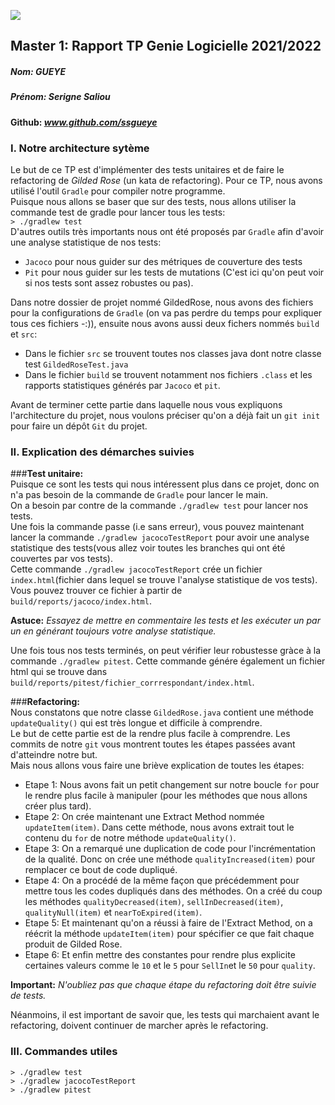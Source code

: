 ![](C:\Users\gueye\OneDrive\Documents\institut-informatique-logo-long.png)
## Master 1: Rapport TP Genie Logicielle 2021/2022
##### Nom: GUEYE
##### Prénom: Serigne Saliou
#### Github: _www.github.com/ssgueye_ 

### I. Notre architecture sytème
Le but de ce TP est d'implémenter des tests unitaires et de faire le refactoring de _Gilded Rose_ (un kata de refactoring).
Pour ce TP, nous avons utilisé l'outil `Gradle` pour compiler notre programme.  
Puisque nous allons se baser que sur des tests, nous allons utiliser la commande test de gradle pour lancer tous les tests:  
`> ./gradlew test`  
D'autres outils très importants nous ont été proposés par `Gradle` afin d'avoir une analyse statistique de nos tests:
* `Jacoco` pour nous guider sur des métriques de couverture des tests
* `Pit` pour nous guider sur les tests de mutations (C'est ici qu'on peut voir si nos tests sont assez robustes ou pas).  

Dans notre dossier de projet nommé GildedRose, nous avons des fichiers pour la configurations de `Gradle` (on va pas perdre du temps pour expliquer tous ces fichiers -:)), ensuite nous avons aussi deux fichers nommés `build` et `src`:
* Dans le fichier `src` se trouvent toutes nos classes java dont notre classe test `GildedRoseTest.java`
* Dans le fichier `build` se trouvent notamment nos fichiers `.class` et les rapports statistiques générés par `Jacoco` et `pit`.  

Avant de terminer cette partie dans laquelle nous vous expliquons l'architecture du projet, nous voulons préciser qu'on a déjà fait un `git init` pour faire un dépôt `Git` du projet.  

### II. Explication des démarches suivies
###**Test unitaire:**  
Puisque ce sont les tests qui nous intéressent plus dans ce projet, donc on n'a pas besoin de la commande de `Gradle` pour lancer le main.  
On a besoin par contre de la commande `./gradlew test` pour lancer nos tests.  
Une fois la commande passe (i.e sans erreur), vous pouvez maintenant lancer la commande `./gradlew jacocoTestReport` pour avoir une analyse statistique des tests(vous allez voir toutes les branches qui ont été couvertes par vos tests).  
Cette commande `./gradlew jacocoTestReport` crée un fichier `index.html`(fichier dans lequel se trouve l'analyse statistique de vos tests).  
Vous pouvez trouver ce fichier à  partir de `build/reports/jacoco/index.html`.  

**Astuce:** _Essayez de mettre en commentaire les tests et les exécuter un par un en générant toujours votre analyse statistique._  

Une fois tous nos tests terminés, on peut vérifier leur robustesse gràce à la commande `./gradlew pitest`. Cette commande génére également un fichier html qui se trouve dans 
`build/reports/pitest/fichier_corrrespondant/index.html`.

###**Refactoring:**  
Nous constatons que notre classe `GildedRose.java` contient une méthode `updateQuality()` qui est très longue et difficile à comprendre.  
Le but de cette partie est de la rendre plus facile à comprendre.
Les commits de notre `git` vous montrent toutes les étapes passées avant d'atteindre notre but.  
Mais nous allons vous faire une briève explication de toutes les étapes:
* Etape 1: Nous avons fait un petit changement sur notre boucle `for` pour le rendre plus facile à manipuler (pour les méthodes que nous allons créer plus tard).
* Etape 2: On crée maintenant une Extract Method nommée `updateItem(item)`. Dans cette méthode, nous avons extrait tout le contenu du `for` de notre méthode `updateQuality()`.
* Etape 3: On a remarqué une duplication de code pour l'incrémentation de la qualité. Donc on crée une méthode `qualityIncreased(item)` pour remplacer ce bout de code dupliqué.
* Etape 4: On a procédé de la même façon que précédemment pour mettre tous les codes dupliqués dans des méthodes. On a créé du coup les méthodes `qualityDecreased(item)`, `sellInDecreased(item)`, `qualityNull(item)` et `nearToExpired(item)`.
* Etape 5: Et maintenant qu'on a réussi à faire de l'Extract Method, on a réécrit la méthode `updateItem(item)` pour spécifier ce que fait chaque produit de Gilded Rose.
* Etape 6:  Et enfin mettre des constantes pour rendre plus explicite certaines valeurs comme le `10` et le `5` pour `SellIn`et le `50` pour `quality`.

**Important:** _N'oubliez pas que chaque étape du refactoring doit être suivie de tests._  

Néanmoins, il est important de savoir que, les tests qui marchaient avant le refactoring, doivent continuer de marcher après le refactoring.  

### III. Commandes utiles
`> ./gradlew test`  
`> ./gradlew jacocoTestReport`  
`> ./gradlew pitest`

